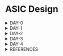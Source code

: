 # ASIC Design

<details>
<summary>DAY-0</summary>
<br>



### Icarus Verilog Installation

**Steps to install Icarus Verilog**
```
sudo apt-get install iverilog
```


![iverilog](./Images/Iverilog.png)


iverilog tool installed

### Yosys Installation

**Steps to install Yosys**

```
git clone https://github.com/YosysHQ/yosys.git
cd yosys 
sudo apt install make (If make is not installed please install it) 
sudo apt-get install build-essential clang bison flex \
    libreadline-dev gawk tcl-dev libffi-dev git \
    graphviz xdot pkg-config python3 libboost-system-dev \
    libboost-python-dev libboost-filesystem-dev zlib1g-dev
make config-gcc
make 
sudo make install
```

![yosys](./Images/Yosys.png)

Yosys installed



### Gtkwave Installation

**Steps to install Gtkwave**
```
sudo apt update
sudo apt install gtkwave
```

![gtkwave](./Images/Gtkwave.png)

gtkwave installed

### Ngspice installation
**Steps to install ngspice**
```
wget https://sourceforge.net/projects/ngspice/files/ngspice-40.tar.gz
tar -zxvf ngspice-40.tar.gz
cd ngspice-40
mkdir release
cd release
sudo apt install automake libtool libxaw7-dev flex bison libncurses5-dev
../configure  --with-x --with-readline=yes --disable-debug
make
sudo make install
```
![ngspice](./Images/Ngspice.png)

ngspice installed

### OpenSTA Installtion
**Steps to install OpenSTA**
```
git clone https://github.com/The-OpenROAD-Project/OpenSTA.git
cd OpenSTA
mkdir build
cd build
sudo apt-get install cmake clang gcctcl swig bison flex
cmake ..
make
```
![opensta](./Images/OpenSTA.png)

Note: Additional step of storing path of openSTA executable file in environment variables is done for easy access in terminal

Open STA installed

### Magic tool installation
**steps to install magic layout tool**
```
sudo apt-get install m4
sudo apt-get install tcsh
sudo apt-get install csh
sudo apt-get install libx11-dev
sudo apt-get install tcl-dev tk-dev
sudo apt-get install libcairo2-dev
sudo apt-get install mesa-common-dev libglu1-mesa-dev
sudo apt-get install libncurses-dev
git clone https://github.com/RTimothyEdwards/magic
cd magic-master
./configure
make
make install
sudo apt install magic
```

![magic](./Images/Magic.png)

Magic tool installed
</details>

<details>
<summary>DAY-1</summary>
<br>

### Overview
This session is about steps followed to compile and simulate verilog design and testbench codes using iverilog tool. This section also deals with graphical waveform viewer tool called gtkwave and synthesis tool called yosys and its steps to produce netlist from design file.

### Sample Verilog simulation
This session takes an example of 2x1 multiplexer (verilog design and test bench) to demonstrate iverilog compilation and gtkwave waveform viewer. 

The verilog codes are taken from github repository: https://github.com/kunalg123/sky130RTLDesignAndSynthesisWorkshop.git



Following is syntax for compilation and execution of verilog codes to generation outputs.
```
iverilog designfile.v testbench.v
./aout
gtkwave vcdfile.vcd
```


Below represents sample design verilog codes.

![verilogcode](./Images/Verilogcode.png)



Below represent simulation output of 2x1 multiplexer design.

![simulation](./Images/Simulation.png)



### Yosys synthesis process
This section explains the concept of yosys library cells and process of generating netlist using yosys tool. The library contains variety of cells with various operating speeds for different applications and avoid violations. 

Following represents various commands used to generate netlist for given design.

```
yosys> read_liberty -lib <path to lib file>
yosys> read_verilog <path to verilog file>
yosys> synth -top <top_module_name>
yosys> abc -liberty <path to lib file>
yosys> show
yosys> write_verilog <file_name_netlist.v>
yosys> write_verilog -noattr <file_name_netlist.v>
```


Below represents schematic represented by yosys tool for given design.
![Schematic](./Images/Schematic.png)



Below represents netlist represented by yosys tool for given design.
![Netlist](./Images/Netlist.png)






</details>



<details>
<summary>DAY-2</summary>

### Overview
This section describes basic understanding of lib technology file and its important aspects. This section also explains hierarchy and flat synthesis implementation of multiple modules.

### Verilog modules
The verilog codes are taken from github repository: https://github.com/kunalg123/sky130RTLDesignAndSynthesisWorkshop.git

The verilog codes considered are multiple_moudules.v

### Sample Synthesis of multiple modules
This section explains the sample synthesis process involved in multiple modules rather than single module. The previously discussed yosys commands are used to execute synthesis process with respective parameters for two types of designs. They are hierarchy and flat designs. 

```
yosys> read_liberty -lib <path to lib file>
yosys> read_verilog <path to verilog file>
yosys> synth -top <top_module_name>
yosys> abc -liberty <path to lib file>
yosys> flatten
yosys> show
yosys> write_verilog -noattr <file_name_netlist.v>
```

Following represents schematic netlist of hierarchy design.
![Multiple_modules](./Images/Multiple_modules.png)
 
Following represents schematic netlist of flat design.
![Multiple_modules_flat](./Images/Multiple_modules_flat.png)


### Sample synthesis of submodules
In this section, we learn about synthesis process of submodules and generating corrspnding netlist.

We follow the similar steps as decribed previously with small change in synthesis command i.e we specify the subodule name we are interested and apply steps similar to we have seen previosuly till netlist generation.
```
yosys> read_liberty -lib <path to lib file>
yosys> read_verilog <path to verilog file>
synth -top <submodule_name>
yosys> abc -liberty <path to lib file>
yosys> show
yosys> write_verilog -noattr <file_name_netlist.v>
```

Following represents synthesis schematic of two submodules defined in main design file.
![Submodule1](./Images/Submodule1.png)

![Submodule2](./Images/Submodule2.png)

We prefer to synthesize submodules separately due to various reasons such as inefficient synthesis carried out if done with entire module, if design contains replica of sub modules, we would like to synthesize once and combine together in main module.

### Coding styles
This section explains about various coding styles. 

Usually, in a digital circuit, we encounter an issue called as glitch. This is due to propagation delay associated with gates in circuit. To resolve this issue, we use D flip flop in between combinational circuits to hold the stable value and prevent it from disturbing next stage until positive edge of clock occurs. Hence, we want a particular value to occur initially. This is achieved through synchronous or asynchronous reset signals.

Following represents asynchronous reset signal in action.
![Dff_async_res](./Images/Dff_async_res.png)

Following represents asynchronous set signal in action.
![Dff_async_set](./Images/Dff_async_set.png)
 
Following represents synchronous reset signal in action.
![Dff_sync_res](./Images/Dff_sync_res.png)

### Synthesis of Flop circuits
This section explains steps to be followed in synthesis of circuits containing flop modules and its commands.

These include an additional step specifically for FF designs to pick library cells specific to them. 
```
yosys> read_liberty -lib <path to lib file>
yosys> read_verilog <path to verilog file>
yosys> synth -top <top_module_name>
yosys> dfflibmap -liberty <path to lib file>
yosys> abc -liberty <path to lib file>
yosys> show
yosys> write_verilog <file_name_netlist.v>
yosys> write_verilog -noattr <file_name_netlist.v>
```

Following represents asynchronous reset schematic representation.
![Dff_async_res](./Images/Dff_async_res_schematic.png)

Following represents asynchronous set schematic representation.
![Dff_async_set](./Images/Dff_async_set_schematic.png)
 
Following represents synchronous reset schematic representation.
![Dff_sync_res](./Images/Dff_sync_res_schematic.png)

### Interesting optimization exhibited by yosys
This section describes about glimpse of optimization executed by yosys.

Lets take example of hardware to that multiplies 2 to input and produces output. We think that we require some kind of gates to achieve that execution, but at end of day its all playing with wires. The tool does not map hardware to any standard cell in library due to optimization.

Following represents example of circuit to just multiply input to 2 and produce output.
![mul2](./Images/mul2.png)



</details>

<details>
<summary>DAY-3</summary>

### Introduction to optimization
Optimization plays an important while we design any hardware. It reduces number of components which inturn reduces size and improves performance. Many times, we come across an expression which by simplification reduces to a either simple variable or a constant value through reduction of unsued variables.

For example, if a DFF having D=0 and reset=1 will always have Q=0 for all clk values.
On the other side, if a DFF having D=0 and set signal will either Q=1 or Q=0 depending on set signal. If set=0 then Q =0 always. If set=1 Q=1 always.

### Combinational logic optimization

We have considered few examples to demonstrate optimization exhibited by yosys tool with additional step. The command removes unused cells and nets if any.
```
yosys> read_liberty -lib <path to lib file>
yosys> read_verilog <path to verilog file>
yosys> synth -top <top_module_name>
yosys> opt_clean -purge
yosys> abc -liberty <path to lib file>
yosys> show
yosys> write_verilog <file_name_netlist.v>
yosys> write_verilog -noattr <file_name_netlist.v>
```
Following represents simplified circuit for y=a?b:0
![opt_check](./Images/opt_check.png)

Following represents simplified circuit for y=a?1:b
![opt_check2](./Images/opt_check2.png)

Following represents simplified circuit for y=a?(c?b:0):0
![opt_check3](./Images/opt_check3.png)

Below is a small lab exercise to understand optimization done by yosys.

Following represents simplified circuit for y = a?(b?(a & c ):c):(!c)
![opt_check4](./Images/opt_check4.png)

Following represents sample multiple module verilog code and its simplified schematic diagram after optimization.
![multiple_module_opt_code](./Images/multiple_module_opt_code.png)

![multiple_module_opt](./Images/multiple_module_opt.png)

Following represents another sample multiple module  verilog code and its simplified schematic diagram after optimization.
![multiple_module_opt_code2](./Images/multiple_module_opt_code2.png)

![multiple_module_opt2](./Images/multiple_module_opt2.png)

### Sequential logic optimization

We have used few examples of sequential circuits to demonstrate optimization done by yosys.

```
yosys> read_liberty -lib <path to lib file>
yosys> read_verilog <path to verilog file>
yosys> synth -top <top_module_name>
yosys> dfflibmap -liberty <path to lib file>
yosys> opt_clean -purge
yosys> abc -liberty <path to lib file>
yosys> show
yosys> write_verilog -noattr <file_name_netlist.v>
```

Following represents dff_const1 verilog code and its simplified schematic diagram after optimization.
![dff_const1_code](./Images/dff_const1_code.png)

![dff_const1](./Images/dff_const1.png)

Following represents dff_const2 verilog code and its simplified schematic diagram after optimization.
![dff_const2_code](./Images/dff_const2_code.png)

![dff_const2](./Images/dff_const2.png)

Following represents dff_const3 verilog code and its simplified schematic diagram after optimization.
![dff_const3_code](./Images/dff_const3_code.png)

![dff_const3](./Images/dff_const3.png)

Following represents dff_const4 verilog code and its simplified schematic diagram after optimization.
![dff_const4_code](./Images/dff_const4_code.png)

![dff_const4](./Images/dff_const4.png)

Following represents dff_const5 verilog code and its simplified schematic diagram after optimization.
![dff_const5_code](./Images/dff_const5_code.png)

![dff_const5](./Images/dff_const5.png)

### Unsued output optimization in sequential circuits

The yosys tool removes unused logic not connected to outputs. Also, it removes outputs and its associated logic not required in output which is illustrated in below examples.

Following represents code and schematic of sample counter_opt design. Though the code contains 3bit register, but still yosys will retain logic only visible in required final output.
![counter_opt_code](./Images/counter_opt_code.png)

![counter_opt](./Images/counter_opt.png)

Following retention in logic required in output compared to previous one.
![counter_opt2_code](./Images/counter_opt2_code.png)

![counter_opt2](./Images/counter_opt2.png)


</details>

<details>
<summary>DAY-4</summary>

### Overview


### Gate level Simulation (GLS) & Synthesis
Gate level netlist is a verilog code generated by yosys to map it to standard cell library later. This code is functionally similar to RTL design code written by us. Simulation of netlist is done to ensure retention of functionality after synthesis. The netlist is build using gate models which is either timing aware or functional aware or both. Timing awareness refers to delay information associated with gates.


### Importance of GLS
Ideally, we expect gate level netlist to function similar as RTL design. But at times, it may not function as intended due to various reasons like missing signals in sensitivity list, improper use of blocking and non-blocking statements and improper RTl design.

### Blocking & Non-blocking statements
There are two important ways to write group of statements inside always block. 
Blocking statement refers to sequential execution of statements one at a time. ( = )
Non-blocking statement refers to parallel execution of statements( <= )
We prefer to use non-blocking statements in always block for sequential circuits. If we are using blocking statements, we should carefully place the statements proper order for logic to be executed properly.

### Sample GLS execution.
Consider the following mux code and its simulation in behaviourial modelling.
![ternary_mux_pre_code](./Images/ternary_mux_pre_code.png)

![ternary_mux_pre_sim](./Images/ternary_mux_pre_sim.png)

![ternary_mux](./Images/ternary_mux.png)


Now, after the synthesis of netlist of RTL design,  we verify the post synthesis simulation by using following command to use verilog models for GLS.
```
iverilog ../my_lib/verilog_model/primitives.v  ../my_lib/verilog_model/sky130_fd_sc_hd.v netlist.v tb.v
```
![ternary_mux_post_sim](./Images/ternary_mux_post_sim.png)

### Sample synthesis simulation mismatch due to missing sensitivity list
Here we consider a badly designed multiplexer which is sensitive to only select line changes and not input lines.
Following is RTL design, simulation and schematic representation for bad mux. We clearly observe in simulation that design is not working like a multiplexer.
![bad_mux_pre_code](./Images/bad_mux_pre_code.png)

![bad_mux_pre_sim](./Images/bad_mux_pre_sim.png)

![bad_mux](./Images/bad_mux.png)

Now, after synthesis, we observe synthesis simulation mismatch. 
![bad_mux_post_sim](./Images/bad_mux_post_sim.png)

### Sample synthesis simulation mismatch due to blocking statement
Here we consider a sample blocking statement example to understand importance of right use of blocking statements.
Following is sample RTL design, simulation and synthesis of blocking caveat code. We clearly observe mismatch in logic we intended to acheive and we currently observe.

![blocking_pre_code](./Images/blocking_pre_code.png)

![blocking_pre_sim](./Images/blocking_pre_sim.png)

![blocking](./Images/blocking.png)

Now, after synthesis, we observe synthesis simulation mismatch. 
![blocking_post_sim](./Images/blocking_post_sim.png)


</details>

<details>
<summary>REFERENCES</summary>

    
https://steveicarus.github.io/iverilog/

https://yosyshq.net/yosys/

https://gtkwave.sourceforge.net/

https://ngspice.sourceforge.io/

https://github.com/The-OpenROAD-Project/OpenSTA

http://opencircuitdesign.com/magic/

https://github.com/kunalg123/sky130RTLDesignAndSynthesisWorkshop.git

</details>
